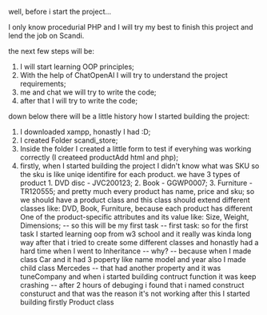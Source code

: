 well, before i start the project...

I only know procedurial PHP and I will try my best
to finish this project and lend the job on Scandi.

the next few steps will be:

1) I will start learning OOP principles;
2) With the help of ChatOpenAI I will try to understand the project requirements;
3) me and chat we will try to write the code;
4) after that I will try to write the code;

down below there will be a little history how I started building the project:

1. I downloaded xampp, honastly I had :D;
2. I created Folder scandi_store;
3. Inside the folder I created a little form to test if everyhing was working correctly (I createed productAdd html and php);
4. firstly, when I started building the project I didn't know what was SKU
    so the sku is like uniqe identifire for each product. we have 3 types of product 
        1. DVD disc - JVC200123;
        2. Book - GGWP0007;
        3. Furniture - TR120555;
    and pretty much every product has name, price and sku;
    so we should have a product class and this class should extend different classes like: DVD, Book, Furniture, because 
    each product has different One of the product-specific attributes and its value like: Size, Weight, Dimensions;
    -- so this will be my first task --
    first task:
    so for the first task I started learning oop from w3 school and it really was kinda long way
    after that i tried to create some different classes and honastly had a hard time when I went to Inheritance
    -- why?
    -- because when I made class Car and it had 3 poperty like name model and year also I made child class Mercedes
    -- that had another property and it was tuneCompany and when i started building contruct function it was keep crashing
    -- after 2 hours of debuging i found that i named construct consturuct and that was the reason it's not working
    after this I started building firstly Product class 
